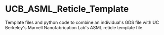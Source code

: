 # UCB_ASML_Reticle_Template
Template files and python code to combine an individual's GDS file with UC Berkeley's Marvell Nanofabrication Lab's ASML reticle template file.
